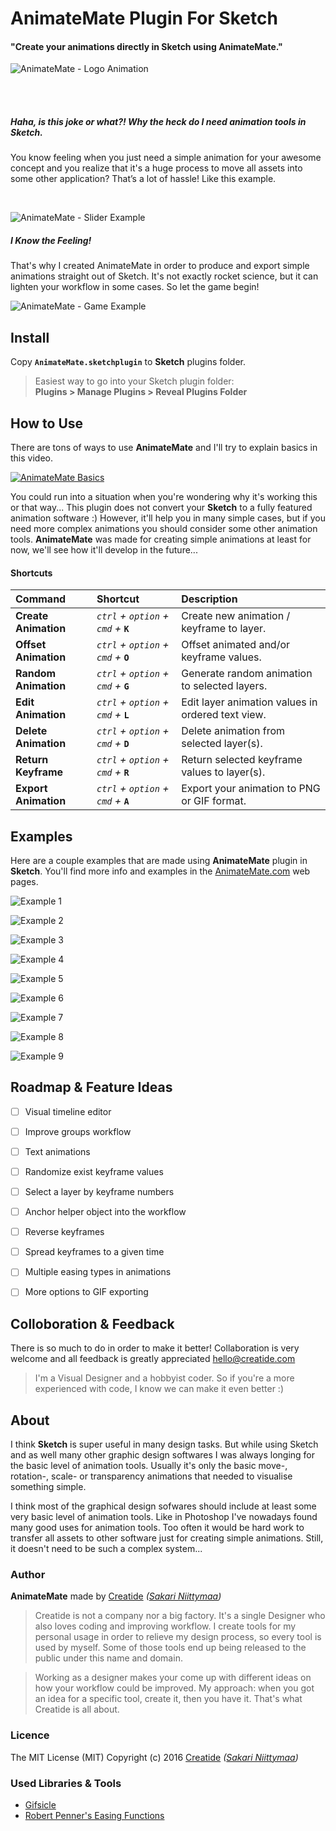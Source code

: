 AnimateMate Plugin For Sketch
=============================

#### "Create your animations directly in Sketch using AnimateMate."

![AnimateMate - Logo Animation](https://github.com/Creatide/AnimateMate/blob/gh-pages/img/readme/AnimateMate_LogoAnimation_GitHub.gif)

<br><br>

##### *Haha, is this joke or what?! Why the heck do I need animation tools in Sketch.*

You know feeling when you just need a simple animation for your awesome concept and you realize that it's a huge process to move all assets into some other application? That’s a lot of hassle! Like this example.

<br>

![AnimateMate - Slider Example](https://github.com/Creatide/AnimateMate/blob/gh-pages/img/readme/AnimateMate_Example_Slider_0-135.gif)

##### *I Know the Feeling!*

That's why I created AnimateMate in order to produce and export simple animations straight out of Sketch. It's not exactly rocket science, but it can lighten your workflow in some cases. 
So let the game begin!

![AnimateMate - Game Example](https://github.com/Creatide/AnimateMate/blob/gh-pages/img/readme/AnimateMate_Example_PingPong_0-100.gif)


## Install

Copy **`AnimateMate.sketchplugin`** to **Sketch** plugins folder. 

> Easiest way to go into your Sketch plugin folder:<br>
**Plugins > Manage Plugins > Reveal Plugins Folder**


## How to Use

There are tons of ways to use **AnimateMate** and I'll try to explain basics in this video.

<a href="http://www.youtube.com/watch?feature=player_embedded&v=bDm_c4wPBkc
" target="_blank"><img src="https://github.com/Creatide/AnimateMate/blob/gh-pages/img/readme/AnimateMate_Basics_Video_YouTube_Thumbnail.png" 
alt="AnimateMate Basics" /></a>

You could run into a situation when you're wondering why it's working this or that way... This plugin does not convert your **Sketch** to a fully featured animation software :) However, it'll help you in many simple cases, but if you need more complex animations you should consider some other animation tools. **AnimateMate** was made for creating simple animations at least for now, we'll see how it'll develop in the future...

#### Shortcuts

Command              | Shortcut                              | Description
:------------------- | :------------------------------------ | :------------------------------------------------
**Create Animation** | *`ctrl` + `option` + `cmd` +* **`K`** | Create new animation / keyframe to layer.
**Offset Animation** | *`ctrl` + `option` + `cmd` +* **`O`** | Offset animated and/or keyframe values.
**Random Animation** | *`ctrl` + `option` + `cmd` +* **`G`** | Generate random animation to selected layers.
**Edit Animation**   | *`ctrl` + `option` + `cmd` +* **`L`** | Edit layer animation values in ordered text view.
**Delete Animation** | *`ctrl` + `option` + `cmd` +* **`D`** | Delete animation from selected layer(s).
**Return Keyframe**  | *`ctrl` + `option` + `cmd` +* **`R`** | Return selected keyframe values to layer(s).
**Export Animation** | *`ctrl` + `option` + `cmd` +* **`A`** | Export your animation to PNG or GIF format.


## Examples

Here are a couple examples that are made using **AnimateMate** plugin in **Sketch**. You'll find more info and examples in the [AnimateMate.com](http://animatemate.com) web pages.

![Example 1](https://github.com/Creatide/AnimateMate/blob/gh-pages/img/readme/AnimateMate_Example_001.gif)

![Example 2](https://github.com/Creatide/AnimateMate/blob/gh-pages/img/readme/AnimateMate_Example_002.gif)

![Example 3](https://github.com/Creatide/AnimateMate/blob/gh-pages/img/readme/AnimateMate_Example_003_RandomAnimation.gif)

![Example 4](https://github.com/Creatide/AnimateMate/blob/gh-pages/img/readme/AnimateMate_Example_004_RandomAnimation.gif)

![Example 5](https://github.com/Creatide/AnimateMate/blob/gh-pages/img/readme/AnimateMate_Example_005_MaskAnimation.gif)

![Example 6](https://github.com/Creatide/AnimateMate/blob/gh-pages/img/readme/AnimateMate_Example_006_Over2kItemCountRenderTest.gif)

![Example 7](https://github.com/Creatide/AnimateMate/blob/gh-pages/img/readme/AnimateMate_Example_007_ManyItemsCountRenderTest.gif)

![Example 8](https://github.com/Creatide/AnimateMate/blob/gh-pages/img/readme/AnimateMate_Example_008_LoadingIndicators.gif)

![Example 9](https://github.com/Creatide/AnimateMate/blob/gh-pages/img/readme/AnimateMate_Example_CassetteDemo.gif)


## Roadmap & Feature Ideas

* [ ] Visual timeline editor
* [ ] Improve groups workflow
* [ ] Text animations
* [ ] Randomize exist keyframe values
* [ ] Select a layer by keyframe numbers
* [ ] Anchor helper object into the workflow
* [ ] Reverse keyframes
* [ ] Spread keyframes to a given time
* [ ] Multiple easing types in animations
* [ ] More options to GIF exporting


## Colloboration & Feedback

There is so much to do in order to make it better! Collaboration is very welcome and all feedback is greatly appreciated [hello@creatide.com](mailto:hello@creatide.com)

> I'm a Visual Designer and a hobbyist coder. So if you're a more experienced with code, I know we can make it even better :)


## About

I think **Sketch** is super useful in many design tasks. But while using Sketch and as well many other graphic design softwares I was always longing for the basic level of animation tools. Usually it's only the basic move-, rotation-, scale- or transparency animations that needed to visualise something simple.

I think most of the graphical design sofwares should include at least some very basic level of animation tools. Like in Photoshop I've nowadays found many good uses for animation tools. Too often it would be hard work to transfer all assets to other software just for creating simple animations. Still, it doesn't need to be such a complex system...

### Author

**AnimateMate** made by [Creatide](http://creatide.com) *([Sakari Niittymaa](http://sakari.niittymaa.com))*

> Creatide is not a company nor a big factory. It's a single Designer who also loves coding and improving workflow. I create tools for my personal usage in order to relieve my design process, so every tool is used by myself. Some of those tools end up being released to the public under this name and domain.

> Working as a designer makes your come up with different ideas on how your workflow could be improved. My approach: when you got an idea for a specific tool, create it, then you have it. That's what Creatide is all about.

### Licence

The MIT License (MIT)
Copyright (c) 2016 [Creatide](http://creatide.com) *([Sakari Niittymaa](http://sakari.niittymaa.com))*

### Used Libraries & Tools

- [Gifsicle](https://github.com/kohler/gifsicle)
- [Robert Penner's Easing Functions](http://robertpenner.com/easing/)
